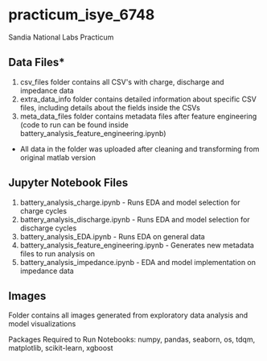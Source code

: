 # practicum_isye_6748
Sandia National Labs Practicum

## Data Files*
1. csv_files folder contains all CSV's with charge, discharge and impedance data
2. extra_data_info folder contains detailed information about specific CSV files, including details about the fields inside the CSVs
3. meta_data_files folder contains metadata files after feature engineering (code to run can be found inside battery_analysis_feature_engineering.ipynb)
* All data in the folder was uploaded after cleaning and transforming from original matlab version

## Jupyter Notebook Files
1. battery_analysis_charge.ipynb - Runs EDA and model selection for charge cycles
2. battery_analysis_discharge.ipynb - Runs EDA and model selection for discharge cycles
3. battery_analysis_EDA.ipynb - Runs EDA on general data
4. battery_analysis_feature_engineering.ipynb - Generates new metadata files to run analysis on
5. battery_analysis_impedance.ipynb - EDA and model implementation on impedance data

## Images
Folder contains all images generated from exploratory data analysis and model visualizations

Packages Required to Run Notebooks:
numpy, pandas, seaborn, os, tdqm, matplotlib, scikit-learn, xgboost
